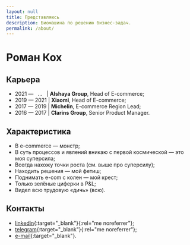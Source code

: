 ```yaml
---
layout: null
title: Представляюсь
description: Биомашина по решению бизнес-задач.
permalink: /about/
---
```

<head>
    <title>{{ page.title }}</title>
    <meta name="description" content="{{ page.description }}">
    <link rel="canonical" href="{{ page.url | absolute_url}}" />
</head>

# Роман Кох

## Карьера

* 2021&nbsp;&mdash; &nbsp;&nbsp;...&nbsp;&nbsp;&nbsp;&#124; **Alshaya Group**, Head of&nbsp;E-commerce;
* 2019&nbsp;&mdash; 2021&nbsp;&#124; **Xiaomi**, Head of&nbsp;E-commerce;
* 2017&nbsp;&mdash; 2019&nbsp;&#124; **Michelin**, E-commerce Region Lead;
* 2016&nbsp;&mdash; 2017&nbsp;&#124; **Clarins Group**, Senior Product Manager.

## Характеристика

* В&nbsp;e-commerce&nbsp;&mdash; монстр;
* В&nbsp;суть процессов и&nbsp;явлений вникаю с&nbsp;первой космической&nbsp;&mdash; это моя суперсила;
* Всегда нахожу точки роста (см. выше про суперсилу);
* Находить решения&nbsp;&mdash; мой фетиш;
* Поднимать e-com с&nbsp;колен&nbsp;&mdash; мой крест;
* Только зелёные циферки в&nbsp;P&amp;L;
* Видел всю трудовую &laquo;дичь&raquo; (всю).

## Контакты

* [linkedin](https://www.linkedin.com/in/fatnotbad/){:target="_blank"}{:rel="me noreferrer"};
* [telegram](http://t.me/FatNotBad){:target="_blank"}{:rel="me noreferrer"};
* [e-mail](mailto:mail@romakoch.com){:target="_blank"}.